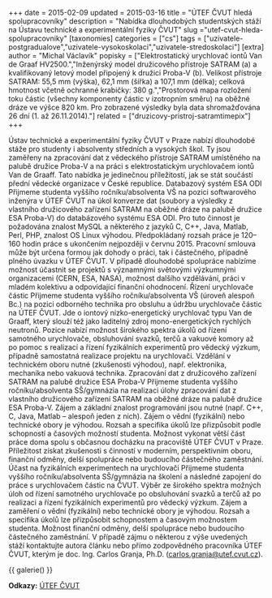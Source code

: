 +++
date = 2015-02-09
updated = 2015-03-16
title = "ÚTEF ČVUT hledá spolupracovníky"
description = "Nabídka dlouhodobých studentských stáží na Ústavu technické a experimentální fyziky ČVUT"
slug ="utef-cvut-hleda-spolupracovniky"
[taxonomies]
categories = ["cs"]
tags = ["uzivatele-postgradualove","uzivatele-vysokoskolaci","uzivatele-stredoskolaci"]
[extra]
author = "Michal Václavík"
popisky = ["Elektrostatický urychlovač iontů Van de Graaf HV2500.","Inženýrský model družicového přístroje SATRAM (a) a kvalifikovaný letový model připojený k družici Proba-V (b). Velikost přístroje SATRAM: 55,5 mm (výška), 62,1 mm (šířka) a 107,1 mm (délka); celková hmotnost včetně ochranné krabičky: 380 g.","Prostorová mapa rozložení toku částic (všechny komponenty částic v izotropním směru) na oběžné dráze ve výšce 820 km. Pro zobrazené výsledky byla data shromažďována 26 dní (1. až 26.11.2014)."]
related = ["druzicovy-pristroj-satramtimepix"]
+++

Ústav technické a experimentální fyziky ČVUT v Praze nabízí dlouhodobé stáže pro studenty i absolventy středních a vysokých škol. Ty jsou zaměřeny na zpracování dat z vědeckého přístroje SATRAM umístěného na palubě družice Proba-V a na práci s elektrostatickým urychlovačem iontů Van de Graaff. Tato nabídka je jedinečnou příležitostí, jak se stát součástí přední vědecké organizace v České republice. Databazový systém ESA ODI Přijmeme studenta vyššího ročníku/absolventa VŠ na pozici softwarového inženýra v ÚTEF ČVUT na úkol konverze dat (soubory a výsledky z vlastního družicového zařízení SATRAM na oběžné dráze na palubě družice ESA Proba-V) do databázového systému ESA ODI. Pro tuto činnost je požadována znalost MySQL a některého z jazyků C, C++, Java, Matlab, Perl, PHP, znalost OS Linux výhodou. Předpokládaný rozsah práce je 120–160 hodin práce s ukončením nejpozději v červnu 2015. Pracovní smlouva může být určena formou jak dohody o práci, tak i částečného, případně plného úvazku v ÚTEF ČVUT. V případě dlouhodobé spolupráce nabízíme možnost účastnit se projektů s významnými světovými výzkumnými organizacemi (CERN, ESA, NASA), možnost dalšího vzdělávání, práci v mladém kolektivu a odpovídající finanční ohodnocení. Řízení urychlovače částic Přijmeme studenta vyššího ročníku/absolventa VŠ (úroveň alespoň Bc.) na pozici odborného technika pro obsluhu a údržbu urychlovače částic na ÚTEF ČVUT. Jde o iontový nízko-energetický urychlovač typu Van de Graaff, který slouží též jako laditelný zdroj mono-energetických rychlých neutronů. Pozice nabízí možnost širokého spektra úkolů od řízení samotného urychlovače, obsluhování svazků, terčů a vakuové komory až po pomoc s realizací a řízení fyzikálních experimentů pro vědecký výzkum, případně samostatná realizace projektu na urychlovači. Vzdělání v technickém oboru nutné (zkušenosti výhodou), např. elektronika, mechanika nebo vakuová technika. Zpracování dat z družicového zařízení SATRAM na palubě družice ESA Proba-V Přijmeme studenta vyššího ročníku/absolventa SŠ/gymnázia na realizaci úlohy zpracování dat z vlastního družicového zařízení SATRAM na oběžné dráze na palubě družice ESA Proba-V. Zájem a základní znalost programování jsou nutné (např. C++, C, Java, Matlab – alespoň jeden z nich). Zájem o vědní (fyzikální) nebo technické obory je výhodou. Rozsah a specifika úkolů lze přizpůsobit podle schopností a časových možností studenta. Možnost vykonat větší část práce doma spolu s občasnou docházku na pracoviště ÚTEF ČVUT v Praze. Příležitost získat zkušenosti s činností v moderním, perspektivním oboru, finanční odměny, delší spolupráce nebo budoucího částečného zaměstnání. Účast na fyzikálních experimentech na urychlovači Přijmeme studenta vyššího ročníku/absolventa SŠ/gymnázia na školení a následné zapojení do práce s urychlovačem částic na ČVUT. Výběr ze širokého spektra možných úloh od řízení samotného urychlovače po obsluhování svazků a terčů až po realizaci a řízení fyzikálních experimentů pro vědecký výzkum. Zájem a zaměření o vědní (fyzikální) nebo technické obory je výhodou. Rozsah a specifika úkolů lze přizpůsobit schopnostem a časovým možnostem studenta. Možnost finanční odměny, delší spolupráce nebo budoucího částečného zaměstnání. V případě zájmu o některou z výše uvedených stáží kontaktujte autora článku nebo přímo zodpovědného pracovníka ÚTEF ČVUT, kterým je doc. Ing. Carlos Granja, Ph.D. (carlos.granja@utef.cvut.cz).

{{ galerie() }}

**Odkazy:**
[ÚTEF ČVUT]

[ÚTEF ČVUT]: http://www.utef.cvut.cz
